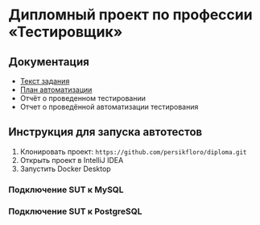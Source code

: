 # Дипломный проект по профессии «Тестировщик»
## Документация
* [Текст задания](https://github.com/netology-code/qa-diploma/blob/master/README.md)
* [План автоматизации](Plan.md)
* Отчёт о проведенном тестировании
* Отчет о проведённой автоматизации тестирования
## Инструкция для запуска автотестов
1. Клонировать проект: `https://github.com/persikfloro/diploma.git`
2. Открыть проект в IntelliJ IDEA
3. Запустить Docker Desktop
### Подключение SUT к MySQL

### Подключение SUT к PostgreSQL
